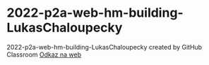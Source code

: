 # 2022-p2a-web-hm-building-LukasChaloupecky
2022-p2a-web-hm-building-LukasChaloupecky created by GitHub Classroom
[Odkaz na web](https://rawgit.com/pslib-cz/2022-p2a-web-hm-building-LukasChaloupecky/blob/0c20a8da9d10e760ffbf49315770a88ceac5bf05/chaloupecky_web/index.html)
